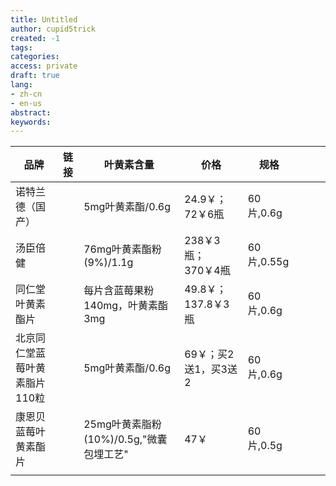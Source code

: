 ```yaml
---
title: Untitled
author: cupid5trick
created: -1
tags: 
categories: 
access: private
draft: true
lang:
- zh-cn
- en-us
abstract:
keywords:
---
```


| 品牌                          | 链接 | 叶黄素含量                              | 价格                 | 规格       |     |     |     |
| ----------------------------- | ---- | --------------------------------------- | -------------------- | ---------- | --- | --- | --- |
| 诺特兰德（国产）                      |      | 5mg叶黄素酯/0.6g                        | 24.9￥；72￥6瓶      | 60片,0.6g  |     |     |     |
| 汤臣倍健                      |      | 76mg叶黄素酯粉(9%)/1.1g                 | 238￥3瓶；370￥4瓶   | 60片,0.55g |     |     |     |
| 同仁堂叶黄素酯片              |      | 每片含蓝莓果粉140mg，叶黄素酯3mg        | 49.8￥；137.8￥3瓶   | 60片,0.6g  |     |     |     |
| 北京同仁堂蓝莓叶黄素脂片110粒 |      | 5mg叶黄素酯/0.6g                        | 69￥；买2送1，买3送2 | 60片,0.6g  |     |     |     |
| 康恩贝蓝莓叶黄素酯片          |      | 25mg叶黄素脂粉(10%)/0.5g,"微囊包埋工艺" | 47￥                 | 60片,0.5g  |     |     |     |
|                               |      |                                         |                      |            |     |     |     |

